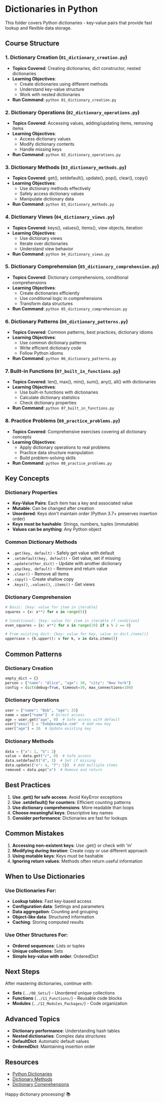 # Dictionaries in Python

This folder covers Python dictionaries - key-value pairs that provide fast lookup and flexible data storage.

## Course Structure

### 1. Dictionary Creation (`01_dictionary_creation.py`)
- **Topics Covered**: Creating dictionaries, dict constructor, nested dictionaries
- **Learning Objectives**: 
  - Create dictionaries using different methods
  - Understand key-value structure
  - Work with nested dictionaries
- **Run Command**: `python 01_dictionary_creation.py`

### 2. Dictionary Operations (`02_dictionary_operations.py`)
- **Topics Covered**: Accessing values, adding/updating items, removing items
- **Learning Objectives**:
  - Access dictionary values
  - Modify dictionary contents
  - Handle missing keys
- **Run Command**: `python 02_dictionary_operations.py`

### 3. Dictionary Methods (`03_dictionary_methods.py`)
- **Topics Covered**: get(), setdefault(), update(), pop(), clear(), copy()
- **Learning Objectives**:
  - Use dictionary methods effectively
  - Safely access dictionary values
  - Manipulate dictionary data
- **Run Command**: `python 03_dictionary_methods.py`

### 4. Dictionary Views (`04_dictionary_views.py`)
- **Topics Covered**: keys(), values(), items(), view objects, iteration
- **Learning Objectives**:
  - Use dictionary views
  - Iterate over dictionaries
  - Understand view behavior
- **Run Command**: `python 04_dictionary_views.py`

### 5. Dictionary Comprehension (`05_dictionary_comprehension.py`)
- **Topics Covered**: Dictionary comprehensions, conditional comprehensions
- **Learning Objectives**:
  - Create dictionaries efficiently
  - Use conditional logic in comprehensions
  - Transform data structures
- **Run Command**: `python 05_dictionary_comprehension.py`

### 6. Dictionary Patterns (`06_dictionary_patterns.py`)
- **Topics Covered**: Common patterns, best practices, dictionary idioms
- **Learning Objectives**:
  - Use common dictionary patterns
  - Write efficient dictionary code
  - Follow Python idioms
- **Run Command**: `python 06_dictionary_patterns.py`

### 7. Built-in Functions (`07_built_in_functions.py`)
- **Topics Covered**: len(), max(), min(), sum(), any(), all() with dictionaries
- **Learning Objectives**:
  - Use built-in functions with dictionaries
  - Calculate dictionary statistics
  - Check dictionary properties
- **Run Command**: `python 07_built_in_functions.py`

### 8. Practice Problems (`08_practice_problems.py`)
- **Topics Covered**: Comprehensive exercises covering all dictionary concepts
- **Learning Objectives**:
  - Apply dictionary operations to real problems
  - Practice data structure manipulation
  - Build problem-solving skills
- **Run Command**: `python 08_practice_problems.py`

## Key Concepts

### Dictionary Properties
- **Key-Value Pairs**: Each item has a key and associated value
- **Mutable**: Can be changed after creation
- **Unordered**: Keys don't maintain order (Python 3.7+ preserves insertion order)
- **Keys must be hashable**: Strings, numbers, tuples (immutable)
- **Values can be anything**: Any Python object

### Common Dictionary Methods
- `.get(key, default)` - Safely get value with default
- `.setdefault(key, default)` - Get value, set if missing
- `.update(other_dict)` - Update with another dictionary
- `.pop(key, default)` - Remove and return value
- `.clear()` - Remove all items
- `.copy()` - Create shallow copy
- `.keys()`, `.values()`, `.items()` - Get views

### Dictionary Comprehension
```python
# Basic: {key: value for item in iterable}
squares = {x: x**2 for x in range(5)}

# Conditional: {key: value for item in iterable if condition}
even_squares = {x: x**2 for x in range(10) if x % 2 == 0}

# From existing dict: {key: value for key, value in dict.items()}
uppercase = {k.upper(): v for k, v in data.items()}
```

## Common Patterns

### Dictionary Creation
```python
empty_dict = {}
person = {"name": "Alice", "age": 30, "city": "New York"}
config = dict(debug=True, timeout=30, max_connections=100)
```

### Dictionary Operations
```python
user = {"name": "Bob", "age": 25}
name = user["name"]  # Direct access
age = user.get("age", 0)  # Safe access with default
user["email"] = "bob@example.com"  # Add new key
user["age"] = 26  # Update existing key
```

### Dictionary Methods
```python
data = {"a": 1, "b": 2}
value = data.get("c", 0)  # Safe access
data.setdefault("d", 3)  # Set if missing
data.update({"e": 4, "f": 5})  # Add multiple items
removed = data.pop("a")  # Remove and return
```

## Best Practices

1. **Use .get() for safe access**: Avoid KeyError exceptions
2. **Use .setdefault() for counters**: Efficient counting patterns
3. **Use dictionary comprehensions**: More readable than loops
4. **Choose meaningful keys**: Descriptive key names
5. **Consider performance**: Dictionaries are fast for lookups

## Common Mistakes

1. **Accessing non-existent keys**: Use .get() or check with 'in'
2. **Modifying during iteration**: Create copy or use different approach
3. **Using mutable keys**: Keys must be hashable
4. **Ignoring return values**: Methods often return useful information

## When to Use Dictionaries

### Use Dictionaries For:
- **Lookup tables**: Fast key-based access
- **Configuration data**: Settings and parameters
- **Data aggregation**: Counting and grouping
- **Object-like data**: Structured information
- **Caching**: Storing computed results

### Use Other Structures For:
- **Ordered sequences**: Lists or tuples
- **Unique collections**: Sets
- **Simple key-value with order**: OrderedDict

## Next Steps

After mastering dictionaries, continue with:
- **Sets** (`../08_Sets/`) - Unordered unique collections
- **Functions** (`../11_Functions/`) - Reusable code blocks
- **Modules** (`../12_Modules_Packages/`) - Code organization

## Advanced Topics

- **Dictionary performance**: Understanding hash tables
- **Nested dictionaries**: Complex data structures
- **DefaultDict**: Automatic default values
- **OrderedDict**: Maintaining insertion order

## Resources

- [Python Dictionaries](https://docs.python.org/3/tutorial/datastructures.html#dictionaries)
- [Dictionary Methods](https://docs.python.org/3/library/stdtypes.html#dict)
- [Dictionary Comprehensions](https://docs.python.org/3/tutorial/datastructures.html#dictionaries)

Happy dictionary processing! 📚 